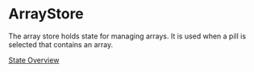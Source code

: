 # ArrayStore
The array store holds state for managing arrays. It is used when a pill is selected that contains an array.

[State Overview](docs/state/Overview.md)